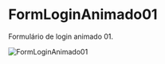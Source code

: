 # FormLoginAnimado01
Formulário de login animado 01.

![FormLoginAnimado01](https://user-images.githubusercontent.com/74792630/111649659-577bf700-87e3-11eb-94dc-e62f1c5d8db3.gif)
